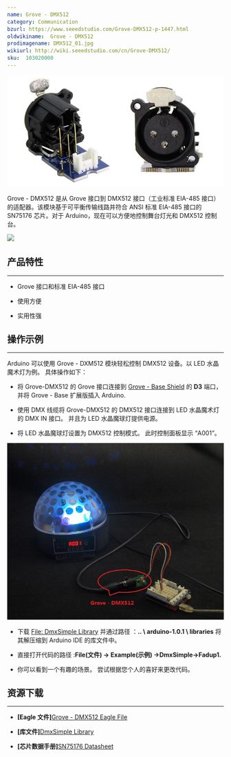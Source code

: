 ```yaml
---
name: Grove - DMX512
category: Communication
bzurl: https://www.seeedstudio.com/Grove-DMX512-p-1447.html
oldwikiname:  Grove - DMX512
prodimagename: DMX512_01.jpg
wikiurl: http://wiki.seeedstudio.com/cn/Grove-DMX512/
sku:  103020000
---
```

![](https://github.com/SeeedDocument/Grove-DMX512/raw/master/img/DMX512_01.jpg)

Grove - DMX512 是从 Grove 接口到 DMX512 接口（工业标准 EIA-485 接口）的适配器。该模块基于可平衡传输线路并符合 ANSI 标准 EIA-485 接口的 SN75176 芯片。对于 Arduino，现在可以方便地控制舞台灯光和 DMX512 控制台。

[![](https://github.com/SeeedDocument/wiki_chinese/raw/master/docs/images/click_to_buy.PNG)](https://item.taobao.com/item.htm?spm=a1z10.3-c.w4002-11172317909.10.4fc177d2QzcFeg&id=45556513422)

## 产品特性
---
*   Grove 接口和标准 EIA-485 接口

*   使用方便

*   实用性强

##  操作示例
---
Arduino 可以使用 Grove - DXM512 模块轻松控制 DMX512 设备。以 LED 水晶魔术灯为例。 具体操作如下：

*   将 Grove-DMX512 的 Grove 接口连接到 [Grove - Base Shield](/Grove-Base_Shield "Grove - Base Shield") 的 **D3** 端口，并将  Grove - Base 扩展版插入 Arduino.

*   使用 DMX 线缆将 Grove-DMX512 的 DMX512 接口连接到 LED 水晶魔术灯的 DMX IN 接口。 并且为 LED 水晶魔球灯提供电源。

*   将 LED 水晶魔球灯设置为 DMX512 控制模式。 此时控制面板显示 “A001”。

![](https://github.com/SeeedDocument/Grove-DMX512/raw/master/img/DMX512_Usage.jpg)

*   下载 [File: DmxSimple Library](https://github.com/SeeedDocument/Grove-DMX512/raw/master/res/DmxSimple.zip) 并通过路径 ：**.. \ arduino-1.0.1 \ libraries** 将其解压缩到 Arduino IDE 的库文件中。

*   直接打开代码的路径 :**File(文件) -&gt; Example(示例) -&gt;DmxSimple-&gt;Fadup1.**

*   你可以看到一个有趣的场景。 尝试根据您个人的喜好来更改代码。

##  资源下载
---
- **[Eagle 文件]**[Grove - DMX512 Eagle File](https://github.com/SeeedDocument/Grove-DMX512/raw/master/res/Grove-DMX512_Eagle_File.zip)

- **[库文件]**[DmxSimple Library](https://github.com/SeeedDocument/Grove-DMX512/raw/master/res/DmxSimple.zip)

- **[芯片数据手册]**[SN75176 Datasheet](https://github.com/SeeedDocument/Grove-DMX512/raw/master/res/Sn75176a.pdf)
